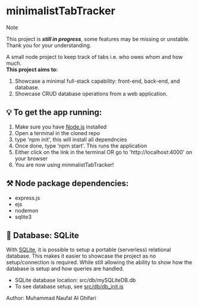 # minimalistTabTracker
> [!NOTE]
> This project is ***still in progress***, some features may be missing or unstable.
> Thank you for your understanding.

A small node project to keep track of tabs i.e. who owes whom and how much.  
**This project aims to:**
1. Showcase a minimal full-stack capability: front-end, back-end, and database.
2. Showcase CRUD database operations from a web application.

## 💡 To get the app running:
1. Make sure you have [Node.js](https://nodejs.org/en/) installed
2. Open a terminal in the cloned repo
3. type 'npm init', this will install all dependncies
4. Once done, type 'npm start'. This runs the application
5. Either click on the link in the terminal OR go to 'http://localhost:4000' on your browser
6. You are now using minmalistTabTracker!

## ⚒️ Node package dependencies:
- express.js
- ejs
- nodemon
- sqlite3

## 💽 Database: SQLite 
With [SQLite](https://www.sqlite.org/index.html), it is possible to setup a portable (serverless) relational database. This makes it easier to showcase the project as no setup/connection is required. While still allowing the ability to show how the database is setup and how queries are handled. 
- SQLite database location: src/db/mySQLiteDB.db
- To see database setup, see [src/db/db_init.js](src/db/db_init.js)

Author: Muhammad Naufal Al Ghifari
